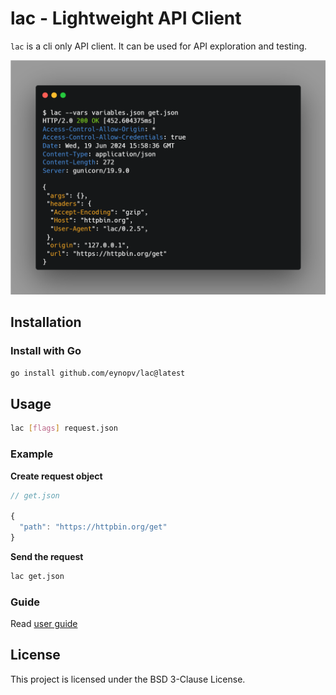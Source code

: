 # lac - Lightweight API Client

`lac` is a cli only API client. It can be used for API exploration and testing.

![screenshot of lac](docs/images/carbon.png)

## Installation

### Install with Go

```sh
go install github.com/eynopv/lac@latest
```

## Usage

```sh
lac [flags] request.json
```

### Example

**Create request object**

```js
// get.json

{
  "path": "https://httpbin.org/get"
}
```

**Send the request**

```sh
lac get.json
```

### Guide

Read [user guide](docs/UserGuide.md)

## License

This project is licensed under the BSD 3-Clause License.
